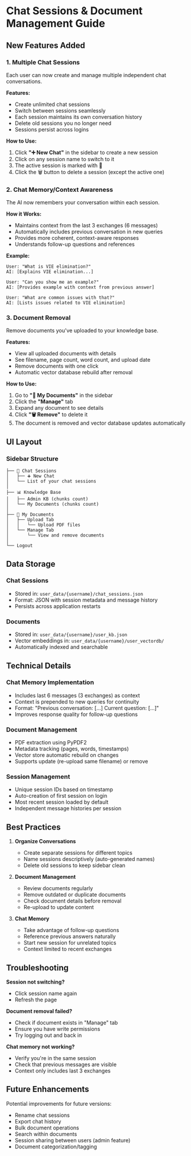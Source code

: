 # Chat Sessions & Document Management Guide

## New Features Added

### 1. Multiple Chat Sessions
Each user can now create and manage multiple independent chat conversations.

**Features:**
- Create unlimited chat sessions
- Switch between sessions seamlessly
- Each session maintains its own conversation history
- Delete old sessions you no longer need
- Sessions persist across logins

**How to Use:**
1. Click **"➕ New Chat"** in the sidebar to create a new session
2. Click on any session name to switch to it
3. The active session is marked with 📌
4. Click the 🗑️ button to delete a session (except the active one)

### 2. Chat Memory/Context Awareness
The AI now remembers your conversation within each session.

**How it Works:**
- Maintains context from the last 3 exchanges (6 messages)
- Automatically includes previous conversation in new queries
- Provides more coherent, context-aware responses
- Understands follow-up questions and references

**Example:**
```
User: "What is VIE elimination?"
AI: [Explains VIE elimination...]

User: "Can you show me an example?"
AI: [Provides example with context from previous answer]

User: "What are common issues with that?"
AI: [Lists issues related to VIE elimination]
```

### 3. Document Removal
Remove documents you've uploaded to your knowledge base.

**Features:**
- View all uploaded documents with details
- See filename, page count, word count, and upload date
- Remove documents with one click
- Automatic vector database rebuild after removal

**How to Use:**
1. Go to **"📄 My Documents"** in the sidebar
2. Click the **"Manage"** tab
3. Expand any document to see details
4. Click **"🗑️ Remove"** to delete it
5. The document is removed and vector database updates automatically

## UI Layout

### Sidebar Structure
```
├── 💬 Chat Sessions
│   ├── ➕ New Chat
│   └── List of your chat sessions
│
├── 📊 Knowledge Base
│   ├── Admin KB (chunks count)
│   └── My Documents (chunks count)
│
├── 📄 My Documents
│   ├── Upload Tab
│   │   └── Upload PDF files
│   └── Manage Tab
│       └── View and remove documents
│
└── Logout
```

## Data Storage

### Chat Sessions
- Stored in: `user_data/{username}/chat_sessions.json`
- Format: JSON with session metadata and message history
- Persists across application restarts

### Documents
- Stored in: `user_data/{username}/user_kb.json`
- Vector embeddings in: `user_data/{username}/user_vectordb/`
- Automatically indexed and searchable

## Technical Details

### Chat Memory Implementation
- Includes last 6 messages (3 exchanges) as context
- Context is prepended to new queries for continuity
- Format: "Previous conversation: [...] Current question: [...]"
- Improves response quality for follow-up questions

### Document Management
- PDF extraction using PyPDF2
- Metadata tracking (pages, words, timestamps)
- Vector store automatic rebuild on changes
- Supports update (re-upload same filename) or remove

### Session Management
- Unique session IDs based on timestamp
- Auto-creation of first session on login
- Most recent session loaded by default
- Independent message histories per session

## Best Practices

1. **Organize Conversations**
   - Create separate sessions for different topics
   - Name sessions descriptively (auto-generated names)
   - Delete old sessions to keep sidebar clean

2. **Document Management**
   - Review documents regularly
   - Remove outdated or duplicate documents
   - Check document details before removal
   - Re-upload to update content

3. **Chat Memory**
   - Take advantage of follow-up questions
   - Reference previous answers naturally
   - Start new session for unrelated topics
   - Context limited to recent exchanges

## Troubleshooting

**Session not switching?**
- Click session name again
- Refresh the page

**Document removal failed?**
- Check if document exists in "Manage" tab
- Ensure you have write permissions
- Try logging out and back in

**Chat memory not working?**
- Verify you're in the same session
- Check that previous messages are visible
- Context only includes last 3 exchanges

## Future Enhancements

Potential improvements for future versions:
- Rename chat sessions
- Export chat history
- Bulk document operations
- Search within documents
- Session sharing between users (admin feature)
- Document categorization/tagging
